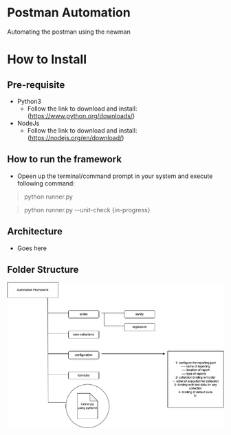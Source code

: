 # Postman Automation
Automating the postman using the newman

# How to Install

## Pre-requisite
- Python3
    - Follow the link to download and install: (https://www.python.org/downloads/)
- NodeJs
    - Follow the link to download and install: (https://nodejs.org/en/download/)

## How to run the framework
- Opeen up the terminal/command prompt in your system and execute following command:
> python runner.py

> python runner.py --unit-check {in-progress}

## Architecture
- Goes here

## Folder Structure
![Automation folder structure](./_dump/PostmanAutomationSolution.drawio.png?raw=true "Automation Framework Structure")
